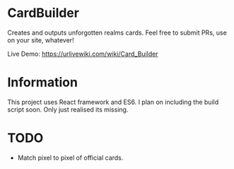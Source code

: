 # CardBuilder
Creates and outputs unforgotten realms cards. Feel free to submit PRs, use on your site, whatever!

Live Demo: https://urlivewiki.com/wiki/Card_Builder

# Information

This project uses React framework and ES6. I plan on including the
build script soon. Only just realised its missing.

# TODO

* Match pixel to pixel of official cards.
